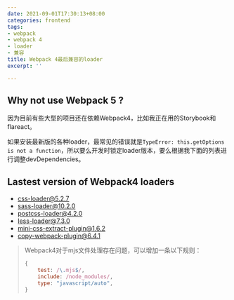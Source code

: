 ```yaml
---
date: 2021-09-01T17:30:13+08:00
categories: frontend
tags:
- webpack
- webpack 4
- loader
- 兼容
title: Webpack 4最后兼容的loader
excerpt: ''

---
```

## Why not use Webpack 5 ?

因为目前有些大型的项目还在依赖Webpack4，比如我正在用的Storybook和flareact。

如果安装最新版的各种loader，最常见的错误就是`TypeError: this.getOptions is not a function`，所以要么开发时锁定loader版本，要么根据我下面的列表进行调整devDependencies。

## Lastest version of Webpack4 loaders

- css-loader@5.2.7
- sass-loader@10.2.0
- postcss-loader@4.2.0
- less-loader@7.3.0
- mini-css-extract-plugin@1.6.2
- copy-webpack-plugin@6.4.1

> Webpack4对于mjs文件处理存在问题，可以增加一条以下规则：
> ```javascript
> {
>     test: /\.mjs$/,
>     include: /node_modules/,
>     type: "javascript/auto",
> }
> ```